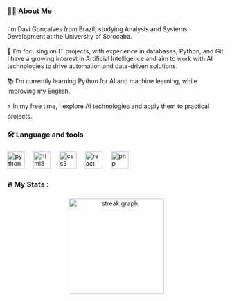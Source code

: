 <h3 align="left">👩‍💻  About Me</h3>

###

<p align="left">I'm Davi Gonçalves from Brazil, studying Analysis and Systems Development at the University of Sorocaba.<br><br>🔭 I’m focusing on IT projects, with experience in databases, Python, and Git. I have a growing interest in Artificial Intelligence and aim to work with AI technologies to drive automation and data-driven solutions.<br><br>📚 I'm currently learning Python for AI and machine learning, while improving my English.<br><br>⚡ In my free time, I explore AI technologies and apply them to practical projects.</p>

###

<h3 align="left">🛠 Language and tools</h3>

###

<div align="left">
  <img src="https://cdn.jsdelivr.net/gh/devicons/devicon/icons/python/python-original.svg" height="40" alt="python logo"  />
  <img width="12" />
  <img src="https://cdn.jsdelivr.net/gh/devicons/devicon/icons/html5/html5-original.svg" height="40" alt="html5 logo"  />
  <img width="12" />
  <img src="https://cdn.jsdelivr.net/gh/devicons/devicon/icons/css3/css3-original.svg" height="40" alt="css3 logo"  />
  <img width="12" />
  <img src="https://cdn.jsdelivr.net/gh/devicons/devicon/icons/react/react-original.svg" height="40" alt="react logo"  />
  <img width="12" />
  <img src="https://cdn.jsdelivr.net/gh/devicons/devicon/icons/php/php-original.svg" height="40" alt="php logo"  />
</div>

###

<h3 align="left">🔥   My Stats :</h3>

###

<div align="center">
  <img src="https://streak-stats.demolab.com?user=Davi-Andrad3&locale=en&mode=daily&theme=dark&hide_border=false&border_radius=5&order=3" height="220" alt="streak graph"  />
</div>

###
